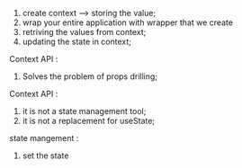 1. create context --> storing the value;
2. wrap your entire application with wrapper that we create
3. retriving the values from context;
4. updating the state in context;

Context API :

1. Solves the problem of props drilling;

Context API :

1. it is not a state management tool;
2. it is not a replacement for useState;

state mangement :

1. set the state
